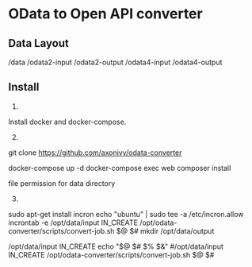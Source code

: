 # OData to Open API converter

## Data Layout

/data
  /odata2-input
  /odata2-output
  /odata4-input
  /odata4-output


## Install


1)
Install docker and docker-compose.


2)
  git clone https://github.com/axonivy/odata-converter

  docker-compose up -d
  docker-compose exec web composer install

  file permission for data directory


3)

sudo apt-get install incron
echo "ubuntu" | sudo tee -a /etc/incron.allow
incrontab -e
/opt/data/input IN_CREATE /opt/odata-converter/scripts/convert-job.sh $@ $#
mkdir /opt/data/output



/opt/data/input IN_CREATE       echo "$@ $# $% $&"
#/opt/data/input        IN_CREATE       /opt/odata-converter/scripts/convert-job.sh $@ $#
